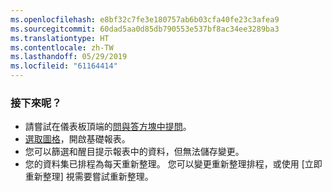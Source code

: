 ```yaml
---
ms.openlocfilehash: e8bf32c7fe3e180757ab6b03cfa40fe23c3afea9
ms.sourcegitcommit: 60dad5aa0d85db790553e537bf8ac34ee3289ba3
ms.translationtype: HT
ms.contentlocale: zh-TW
ms.lasthandoff: 05/29/2019
ms.locfileid: "61164414"
---
```

### <a name="what-now"></a>接下來呢？
* 請嘗試在儀表板頂端的[問與答方塊中提問](../consumer/end-user-q-and-a.md)。
* [選取圖格](../consumer/end-user-tiles.md)，開啟基礎報表。
* 您可以篩選和醒目提示報表中的資料，但無法儲存變更。
* 您的資料集已排程為每天重新整理。 您可以變更重新整理排程，或使用 [立即重新整理]  視需要嘗試重新整理。

